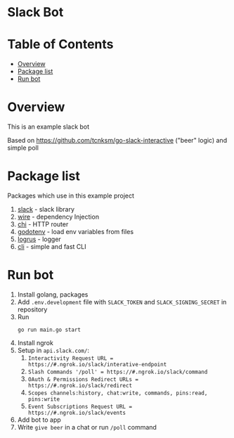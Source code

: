 # Slack Bot

# Table of Contents

- [Overview](#overview)
- [Package list](#package-list)
- [Run bot](#run-bot)

# Overview

This is an example slack bot

Based on https://github.com/tcnksm/go-slack-interactive ("beer" logic) and simple poll

# Package list

Packages which use in this example project

1. [slack](https://github.com/slack-go/slack) - slack library
2. [wire](https://github.com/google/wire) - dependency Injection
3. [chi](https://github.com/go-chi/chi) - HTTP router
4. [godotenv](https://github.com/joho/godotenv) - load env variables from files
5. [logrus](https://github.com/sirupsen/logrus) - logger
6. [cli](https://github.com/urfave/cli) - simple and fast CLI

# Run bot

1. Install golang, packages
2. Add `.env.development` file with `SLACK_TOKEN` and `SLACK_SIGNING_SECRET` in repository
3. Run
    ```$xslt
    go run main.go start
    ```
4. Install ngrok
5. Setup in `api.slack.com/`:
    1. `Interactivity Request URL = https://#.ngrok.io/slack/interative-endpoint`
    2. `Slash Commands '/poll' = https://#.ngrok.io/slack/command`
    3. `OAuth & Permissions Redirect URLs = https://#.ngrok.io/slack/redirect` 
    4. `Scopes channels:history, chat:write, commands, pins:read, pins:write`
    5. `Event Subscriptions Request URL = https://#.ngrok.io/slack/events`
6. Add bot to app
7. Write `give beer` in a chat or run `/poll` command 
